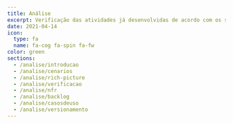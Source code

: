 ```yaml
---
title: Análise
excerpt: Verificação das atividades já desenvolvidas de acordo com os seus requisitos.
date: 2021-04-14
icon:
  type: fa
  name: fa-cog fa-spin fa-fw
color: green
sections:
  - /analise/introducao
  - /analise/cenarios
  - /analise/rich-picture
  - /analise/verificacao
  - /analise/nfr
  - /analise/backlog
  - /analise/casosdeuso
  - /analise/versionamento
---
```

